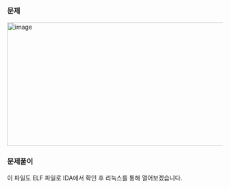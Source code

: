 

### 문제
<img width="1264" height="288" alt="image" src="https://github.com/user-attachments/assets/5eb5d0a0-d8ac-4c38-a6ad-fba333ea82e7" />


### 문제풀이

이 파일도 ELF 파일로 IDA에서 확인 후 리눅스를 통해 열어보겠습니다.
